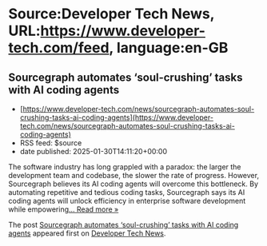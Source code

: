 # Source:Developer Tech News, URL:https://www.developer-tech.com/feed, language:en-GB

## Sourcegraph automates ‘soul-crushing’ tasks with AI coding agents
 - [https://www.developer-tech.com/news/sourcegraph-automates-soul-crushing-tasks-ai-coding-agents](https://www.developer-tech.com/news/sourcegraph-automates-soul-crushing-tasks-ai-coding-agents)
 - RSS feed: $source
 - date published: 2025-01-30T14:11:20+00:00

<p>The software industry has long grappled with a paradox: the larger the development team and codebase, the slower the rate of progress. However, Sourcegraph believes its AI coding agents will overcome this bottleneck. By automating repetitive and tedious coding tasks, Sourcegraph says its AI coding agents will unlock efficiency in enterprise software development while empowering<a class="excerpt-read-more" href="https://www.developer-tech.com/news/sourcegraph-automates-soul-crushing-tasks-ai-coding-agents/" title="ReadSourcegraph automates ‘soul-crushing’ tasks with AI coding agents">... Read more &#187;</a></p>
<p>The post <a href="https://www.developer-tech.com/news/sourcegraph-automates-soul-crushing-tasks-ai-coding-agents/">Sourcegraph automates ‘soul-crushing’ tasks with AI coding agents</a> appeared first on <a href="https://www.developer-tech.com">Developer Tech News</a>.</p>

